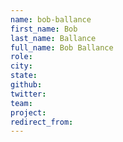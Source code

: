 ```yaml
---
name: bob-ballance
first_name: Bob
last_name: Ballance
full_name: Bob Ballance
role: 
city: 
state: 
github: 
twitter: 
team: 
project:
redirect_from: 
---
```

